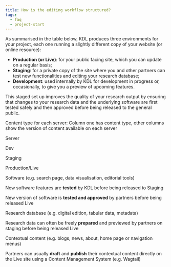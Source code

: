 ```yaml
---
title: How is the editing workflow structured?
tags:
  - faq
  - project-start
---
```


As summarised in the table below, KDL produces three environments for your project, each one running a slightly different copy of your website (or online resource):

- **Production (or Live)**: for your public facing site, which you can update on a regular basis;
- **Staging**: for a private copy of the site where you and other partners can test new functionalities and editing your research database;
- **Development**: used internally by KDL for development in progress or, occasionally, to give you a preview of upcoming features.

This staged set up improves the quality of your research output by ensuring that changes to your research data and the underlying software are first tested safely and then approved before being released to the general public.

Content type for each server: Column one has content type, other columns show the version of content available on each server

Server

Dev

Staging

Production/Live

Software (e.g. search page, data visualisation, editorial tools)

New software features are **tested** by KDL before being released to Staging

New version of software is **tested and approved** by partners before being released Live

Research database (e.g. digital edition, tabular data, metadata)

Research data can often be freely **prepared** and previewed by partners on staging before being released Live

Contextual content (e.g. blogs, news, about, home page or navigation menus)

Partners can usually **draft** and **publish** their contextual content directly on the Live site using a Content Management System (e.g. Wagtail)
